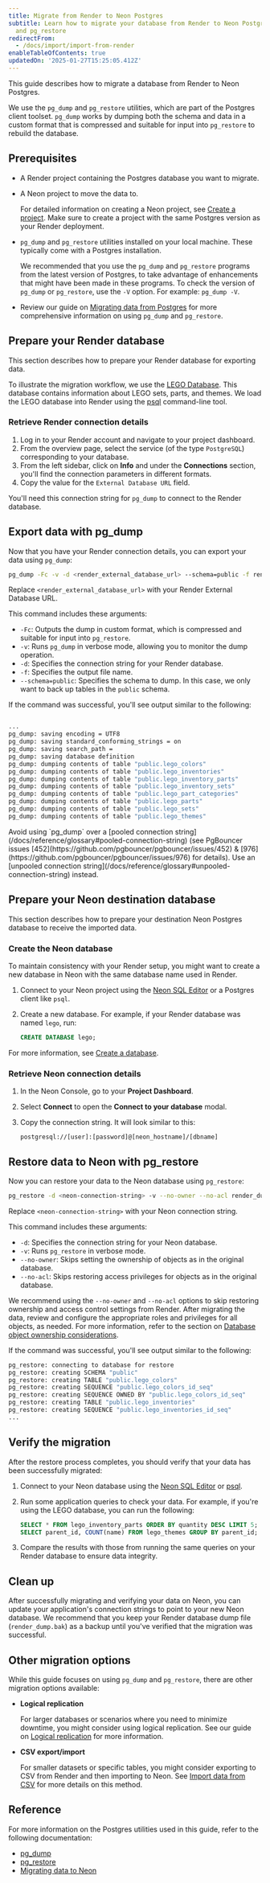 ```yaml
---
title: Migrate from Render to Neon Postgres
subtitle: Learn how to migrate your database from Render to Neon Postgres using pg_dump
  and pg_restore
redirectFrom:
  - /docs/import/import-from-render
enableTableOfContents: true
updatedOn: '2025-01-27T15:25:05.412Z'
---
```


This guide describes how to migrate a database from Render to Neon Postgres.

We use the `pg_dump` and `pg_restore` utilities, which are part of the Postgres client toolset. `pg_dump` works by dumping both the schema and data in a custom format that is compressed and suitable for input into `pg_restore` to rebuild the database.

## Prerequisites

- A Render project containing the Postgres database you want to migrate.

- A Neon project to move the data to.

  For detailed information on creating a Neon project, see [Create a project](/docs/manage/projects#create-a-project). Make sure to create a project with the same Postgres version as your Render deployment.

- `pg_dump` and `pg_restore` utilities installed on your local machine. These typically come with a Postgres installation.

  We recommended that you use the `pg_dump` and `pg_restore` programs from the latest version of Postgres, to take advantage of enhancements that might have been made in these programs. To check the version of `pg_dump` or `pg_restore`, use the `-V` option. For example: `pg_dump -V`.

- Review our guide on [Migrating data from Postgres](/docs/import/migrate-from-postgres) for more comprehensive information on using `pg_dump` and `pg_restore`.

<Steps>

## Prepare your Render database

This section describes how to prepare your Render database for exporting data.

To illustrate the migration workflow, we use the [LEGO Database](/docs/import/import-sample-data#lego-database). This database contains information about LEGO sets, parts, and themes. We load the LEGO database into Render using the [psql](/docs/connect/query-with-psql-editor) command-line tool.

### Retrieve Render connection details

1. Log in to your Render account and navigate to your project dashboard.
2. From the overview page, select the service (of the type `PostgreSQL`) corresponding to your database.
3. From the left sidebar, click on **Info** and under the **Connections** section, you'll find the connection parameters in different formats.
4. Copy the value for the `External Database URL` field.

You'll need this connection string for `pg_dump` to connect to the Render database.

## Export data with pg_dump

Now that you have your Render connection details, you can export your data using `pg_dump`:

```bash shouldWrap
pg_dump -Fc -v -d <render_external_database_url> --schema=public -f render_dump.bak
```

Replace `<render_external_database_url>` with your Render External Database URL.

This command includes these arguments:

- `-Fc`: Outputs the dump in custom format, which is compressed and suitable for input into `pg_restore`.
- `-v`: Runs `pg_dump` in verbose mode, allowing you to monitor the dump operation.
- `-d`: Specifies the connection string for your Render database.
- `-f`: Specifies the output file name.
- `--schema=public`: Specifies the schema to dump. In this case, we only want to back up tables in the `public` schema.

If the command was successful, you'll see output similar to the following:

```bash

...
pg_dump: saving encoding = UTF8
pg_dump: saving standard_conforming_strings = on
pg_dump: saving search_path =
pg_dump: saving database definition
pg_dump: dumping contents of table "public.lego_colors"
pg_dump: dumping contents of table "public.lego_inventories"
pg_dump: dumping contents of table "public.lego_inventory_parts"
pg_dump: dumping contents of table "public.lego_inventory_sets"
pg_dump: dumping contents of table "public.lego_part_categories"
pg_dump: dumping contents of table "public.lego_parts"
pg_dump: dumping contents of table "public.lego_sets"
pg_dump: dumping contents of table "public.lego_themes"
```

<Admonition type="important">
Avoid using `pg_dump` over a [pooled connection string](/docs/reference/glossary#pooled-connection-string) (see PgBouncer issues [452](https://github.com/pgbouncer/pgbouncer/issues/452) & [976](https://github.com/pgbouncer/pgbouncer/issues/976) for details). Use an [unpooled connection string](/docs/reference/glossary#unpooled-connection-string) instead.
</Admonition>

## Prepare your Neon destination database

This section describes how to prepare your destination Neon Postgres database to receive the imported data.

### Create the Neon database

To maintain consistency with your Render setup, you might want to create a new database in Neon with the same database name used in Render.

1. Connect to your Neon project using the [Neon SQL Editor](/docs/get-started-with-neon/query-with-neon-sql-editor) or a Postgres client like `psql`.

2. Create a new database. For example, if your Render database was named `lego`, run:

   ```sql
   CREATE DATABASE lego;
   ```

For more information, see [Create a database](/docs/manage/databases#create-a-database).

### Retrieve Neon connection details

1. In the Neon Console, go to your **Project Dashboard**.
2. Select **Connect** to open the **Connect to your database** modal.
3. Copy the connection string. It will look similar to this:

   ```
   postgresql://[user]:[password]@[neon_hostname]/[dbname]
   ```

## Restore data to Neon with pg_restore

Now you can restore your data to the Neon database using `pg_restore`:

```bash
pg_restore -d <neon-connection-string> -v --no-owner --no-acl render_dump.bak
```

Replace `<neon-connection-string>` with your Neon connection string.

This command includes these arguments:

- `-d`: Specifies the connection string for your Neon database.
- `-v`: Runs `pg_restore` in verbose mode.
- `--no-owner`: Skips setting the ownership of objects as in the original database.
- `--no-acl`: Skips restoring access privileges for objects as in the original database.

We recommend using the `--no-owner` and `--no-acl` options to skip restoring ownership and access control settings from Render. After migrating the data, review and configure the appropriate roles and privileges for all objects, as needed. For more information, refer to the section on [Database object ownership considerations](/docs/import/migrate-from-postgres#database-object-ownership-considerations).

If the command was successful, you'll see output similar to the following:

```bash
pg_restore: connecting to database for restore
pg_restore: creating SCHEMA "public"
pg_restore: creating TABLE "public.lego_colors"
pg_restore: creating SEQUENCE "public.lego_colors_id_seq"
pg_restore: creating SEQUENCE OWNED BY "public.lego_colors_id_seq"
pg_restore: creating TABLE "public.lego_inventories"
pg_restore: creating SEQUENCE "public.lego_inventories_id_seq"
...
```

## Verify the migration

After the restore process completes, you should verify that your data has been successfully migrated:

1. Connect to your Neon database using the [Neon SQL Editor](/docs/get-started-with-neon/query-with-neon-sql-editor) or [psql](/docs/connect/query-with-psql-editor).

2. Run some application queries to check your data. For example, if you're using the LEGO database, you can run the following:

   ```sql
   SELECT * FROM lego_inventory_parts ORDER BY quantity DESC LIMIT 5;
   SELECT parent_id, COUNT(name) FROM lego_themes GROUP BY parent_id;
   ```

3. Compare the results with those from running the same queries on your Render database to ensure data integrity.

## Clean up

After successfully migrating and verifying your data on Neon, you can update your application's connection strings to point to your new Neon database. We recommend that you keep your Render database dump file (`render_dump.bak`) as a backup until you've verified that the migration was successful.

</Steps>

## Other migration options

While this guide focuses on using `pg_dump` and `pg_restore`, there are other migration options available:

- **Logical replication**

  For larger databases or scenarios where you need to minimize downtime, you might consider using logical replication. See our guide on [Logical replication](/docs/guides/logical-replication-guide) for more information.

- **CSV export/import**

  For smaller datasets or specific tables, you might consider exporting to CSV from Render and then importing to Neon. See [Import data from CSV](/docs/import/import-from-csv) for more details on this method.

## Reference

For more information on the Postgres utilities used in this guide, refer to the following documentation:

- [pg_dump](https://www.postgresql.org/docs/current/app-pgdump.html)
- [pg_restore](https://www.postgresql.org/docs/current/app-pgrestore.html)
- [Migrating data to Neon](/docs/import/migrate-from-postgres)

<NeedHelp/>
